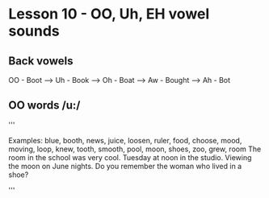# Lesson 10 - OO, Uh, EH vowel sounds

## Back vowels

OO - Boot --> Uh - Book --> Oh - Boat --> Aw - Bought --> Ah - Bot

## OO words /u:/

'''

  Examples: 
    blue, booth, news, juice, loosen, ruler, food, choose, mood, moving, loop, knew, tooth, smooth, pool, moon, shoes, zoo, grew, room
    The room in the school was very cool.
    Tuesday at noon in the studio.
    Viewing the moon on June nights.
    Do you remember the woman who lived in a shoe?
    
'''
